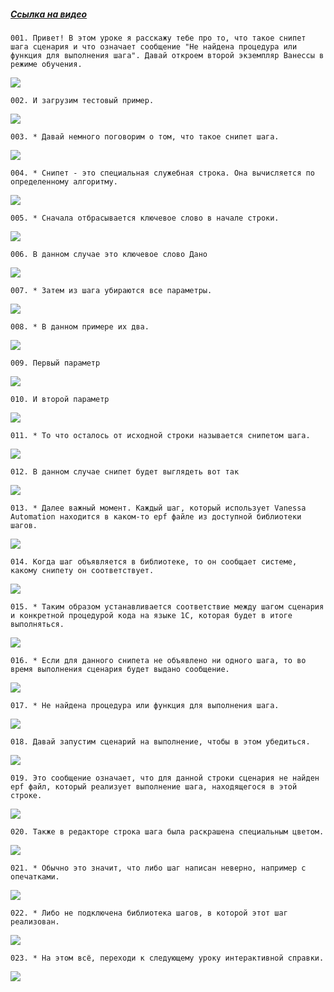 ﻿##### [Ссылка на видео](https://youtu.be/JxVmxKGIRVE)

	001. Привет! В этом уроке я расскажу тебе про то, что такое снипет шага сценария и что означает сообщение "Не найдена процедура или функция для выполнения шага". Давай откроем второй экземпляр Ванессы в режиме обучения.

![](https://vanessa-files.do.bit-erp.ru/Doc/1.2.040.1/MD/Глава03/images/000_СнипетыШагов.png)

	002. И загрузим тестовый пример.

![](https://vanessa-files.do.bit-erp.ru/Doc/1.2.040.1/MD/Глава03/images/004_СнипетыШагов.png)

	003. * Давай немного поговорим о том, что такое снипет шага.

![](https://vanessa-files.do.bit-erp.ru/Doc/1.2.040.1/MD/Глава03/images/005_СнипетыШагов.png)

	004. * Снипет - это специальная служебная строка. Она вычисляется по определенному алгоритму.

![](https://vanessa-files.do.bit-erp.ru/Doc/1.2.040.1/MD/Глава03/images/006_СнипетыШагов.png)

	005. * Сначала отбрасывается ключевое слово в начале строки.

![](https://vanessa-files.do.bit-erp.ru/Doc/1.2.040.1/MD/Глава03/images/007_СнипетыШагов.png)

	006. В данном случае это ключевое слово Дано

![](https://vanessa-files.do.bit-erp.ru/Doc/1.2.040.1/MD/Глава03/images/010_СнипетыШагов.png)

	007. * Затем из шага убираются все параметры.

![](https://vanessa-files.do.bit-erp.ru/Doc/1.2.040.1/MD/Глава03/images/013_СнипетыШагов.png)

	008. * В данном примере их два.

![](https://vanessa-files.do.bit-erp.ru/Doc/1.2.040.1/MD/Глава03/images/014_СнипетыШагов.png)

	009. Первый параметр

![](https://vanessa-files.do.bit-erp.ru/Doc/1.2.040.1/MD/Глава03/images/017_СнипетыШагов.png)

	010. И второй параметр

![](https://vanessa-files.do.bit-erp.ru/Doc/1.2.040.1/MD/Глава03/images/022_СнипетыШагов.png)

	011. * То что осталось от исходной строки называется снипетом шага.

![](https://vanessa-files.do.bit-erp.ru/Doc/1.2.040.1/MD/Глава03/images/025_СнипетыШагов.png)

	012. В данном случае снипет будет выглядеть вот так

![](https://vanessa-files.do.bit-erp.ru/Doc/1.2.040.1/MD/Глава03/images/028_СнипетыШагов.png)

	013. * Далее важный момент. Каждый шаг, который использует Vanessa Automation находится в каком-то epf файле из доступной библиотеки шагов.

![](https://vanessa-files.do.bit-erp.ru/Doc/1.2.040.1/MD/Глава03/images/031_СнипетыШагов.png)

	014. Когда шаг объявляется в библиотеке, то он сообщает системе, какому снипету он соответствует.

![](https://vanessa-files.do.bit-erp.ru/Doc/1.2.040.1/MD/Глава03/images/035_СнипетыШагов.png)

	015. * Таким образом устанавливается соответствие между шагом сценария и конкретной процедурой кода на языке 1С, которая будет в итоге выполняться.

![](https://vanessa-files.do.bit-erp.ru/Doc/1.2.040.1/MD/Глава03/images/038_СнипетыШагов.png)

	016. * Если для данного снипета не объявлено ни одного шага, то во время выполнения сценария будет выдано сообщение.

![](https://vanessa-files.do.bit-erp.ru/Doc/1.2.040.1/MD/Глава03/images/039_СнипетыШагов.png)

	017. * Не найдена процедура или функция для выполнения шага.

![](https://vanessa-files.do.bit-erp.ru/Doc/1.2.040.1/MD/Глава03/images/040_СнипетыШагов.png)

	018. Давай запустим сценарий на выполнение, чтобы в этом убедиться.

![](https://vanessa-files.do.bit-erp.ru/Doc/1.2.040.1/MD/Глава03/images/043_СнипетыШагов.png)

	019. Это сообщение означает, что для данной строки сценария не найден epf файл, который реализует выполнение шага, находящегося в этой строке.

![](https://vanessa-files.do.bit-erp.ru/Doc/1.2.040.1/MD/Глава03/images/045_СнипетыШагов.png)

	020. Также в редакторе строка шага была раскрашена специальным цветом.

![](https://vanessa-files.do.bit-erp.ru/Doc/1.2.040.1/MD/Глава03/images/048_СнипетыШагов.png)

	021. * Обычно это значит, что либо шаг написан неверно, например с опечатками.

![](https://vanessa-files.do.bit-erp.ru/Doc/1.2.040.1/MD/Глава03/images/051_СнипетыШагов.png)

	022. * Либо не подключена библиотека шагов, в которой этот шаг реализован.

![](https://vanessa-files.do.bit-erp.ru/Doc/1.2.040.1/MD/Глава03/images/052_СнипетыШагов.png)

	023. * На этом всё, переходи к следующему уроку интерактивной справки.

![](https://vanessa-files.do.bit-erp.ru/Doc/1.2.040.1/MD/Глава03/images/053_СнипетыШагов.png)
